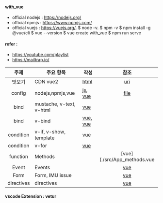 #### with_vue
+ official nodejs : https://nodejs.org/
+ official npmjs : https://www.npmjs.com/
+ official vuejs : https://vuejs.org/. 
$ node -v. 
$ npm -v
$ npm install -g @vue/cli
$ vue --version
$ vue create with_vue
$ npm run serve

#### refer : 
+ https://youtube.com/playlist
+ https://mailtrap.io/ 

| 주제 | 주요 항목 | 작성 | 참조 |
| :---: | --- |  --- | :---: |
|맛보기|CDN vue2|[html](./helloworld.html)|[uri](https://v2.vuejs.org/v2/guide/installation.html?redirect=true)|
|config|nodejs,npmjs,vue|[js](./helloworld.js), [vue](./src/App.vue)|[file]()|
|bind|mustache, v-text, v-html|[vue](./src/App_text-binding.vue)| |
|bind|v-bind |[vue](./src/App_attribute-binding.vue), [vue](./src/App_class-binding.vue) | |
|condition| v-if, v-show, template|[vue](./src/App_if-randering.vue) | |
|condition| v-for|[vue](./src/App_for.vue)| |
|function|Methods||[vue](./src/App_methods.vue|
|Event|Events||[vue](./src/App_events.vue)|
|Form|Form, IMU issue||[vue](./src/App_events.vue)|
|directives|directives||[vue](./src/App_directives.vue)|


#### vscode Extension : vetur
